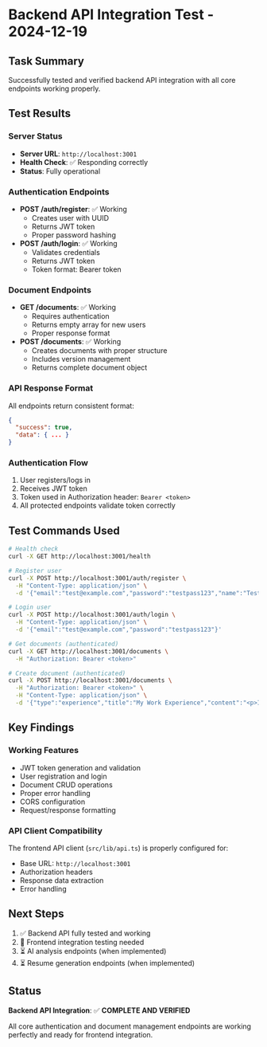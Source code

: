 # Backend API Integration Test - 2024-12-19

## Task Summary
Successfully tested and verified backend API integration with all core endpoints working properly.

## Test Results

### Server Status
- **Server URL**: `http://localhost:3001`
- **Health Check**: ✅ Responding correctly
- **Status**: Fully operational

### Authentication Endpoints
- **POST /auth/register**: ✅ Working
  - Creates user with UUID
  - Returns JWT token
  - Proper password hashing
- **POST /auth/login**: ✅ Working
  - Validates credentials
  - Returns JWT token
  - Token format: Bearer token

### Document Endpoints
- **GET /documents**: ✅ Working
  - Requires authentication
  - Returns empty array for new users
  - Proper response format
- **POST /documents**: ✅ Working
  - Creates documents with proper structure
  - Includes version management
  - Returns complete document object

### API Response Format
All endpoints return consistent format:
```json
{
  "success": true,
  "data": { ... }
}
```

### Authentication Flow
1. User registers/logs in
2. Receives JWT token
3. Token used in Authorization header: `Bearer <token>`
4. All protected endpoints validate token correctly

## Test Commands Used
```bash
# Health check
curl -X GET http://localhost:3001/health

# Register user
curl -X POST http://localhost:3001/auth/register \
  -H "Content-Type: application/json" \
  -d '{"email":"test@example.com","password":"testpass123","name":"Test User"}'

# Login user
curl -X POST http://localhost:3001/auth/login \
  -H "Content-Type: application/json" \
  -d '{"email":"test@example.com","password":"testpass123"}'

# Get documents (authenticated)
curl -X GET http://localhost:3001/documents \
  -H "Authorization: Bearer <token>"

# Create document (authenticated)
curl -X POST http://localhost:3001/documents \
  -H "Authorization: Bearer <token>" \
  -H "Content-Type: application/json" \
  -d '{"type":"experience","title":"My Work Experience","content":"<p>I worked as a software developer...</p>"}'
```

## Key Findings

### Working Features
- JWT token generation and validation
- User registration and login
- Document CRUD operations
- Proper error handling
- CORS configuration
- Request/response formatting

### API Client Compatibility
The frontend API client (`src/lib/api.ts`) is properly configured for:
- Base URL: `http://localhost:3001`
- Authorization headers
- Response data extraction
- Error handling

## Next Steps
1. ✅ Backend API fully tested and working
2. 🔄 Frontend integration testing needed
3. ⏳ AI analysis endpoints (when implemented)
4. ⏳ Resume generation endpoints (when implemented)

## Status
**Backend API Integration**: ✅ **COMPLETE AND VERIFIED**

All core authentication and document management endpoints are working perfectly and ready for frontend integration.